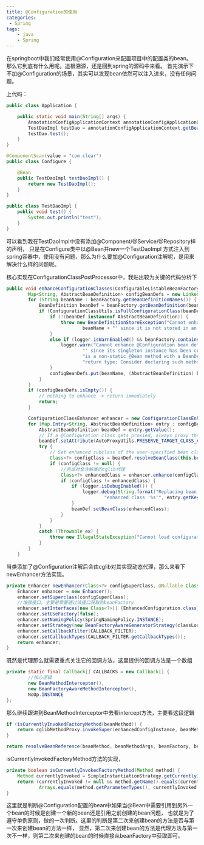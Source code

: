 ```yaml
---
title: @Configuration的使用
categories:
 - Spring
tags: 
    - java
    - Spring
---
```


在springboot中我们经常使用@Configuration来配置项目中的配置类的bean。
那么它到底有什么用呢。追根溯源，还是回到spring的源码中来看。
首先演示下不加@Configuration的场景，其实可以发现bean依然可以注入进来，没有任何问题。

上代码：
````java
public class Application {

	public static void main(String[] args) {
		AnnotationConfigApplicationContext annotationConfigApplicationContext = new AnnotationConfigApplicationContext(Configure.class);
		TestDaoImpl testDao = annotationConfigApplicationContext.getBean(TestDaoImpl.class);
		testDao.test();
	}
}

@ComponentScan(value = "com.clear")
public class Configure {

	@Bean
	public TestDaoImpl testDaoImpl() {
		return new TestDaoImpl();
	}
}

public class TestDaoImpl {
	public void test() {
        System.out.println("test");
    }
}
````
可以看到我在TestDaoImpl中没有添加@Component/@Service/@Repository样的声明，
只是在Configure类中以@Bean并new一个TestDaoImpl
方式注入到spring容器中，使用没有问题，那么为什么要加@Configuration注解呢，是用来解决什么样的问题呢。

核心实现在ConfigurationClassPostProcessor中，我贴出较为关键的代码分析下

````java
public void enhanceConfigurationClasses(ConfigurableListableBeanFactory beanFactory) {
		Map<String, AbstractBeanDefinition> configBeanDefs = new LinkedHashMap<>();
		for (String beanName : beanFactory.getBeanDefinitionNames()) {
			BeanDefinition beanDef = beanFactory.getBeanDefinition(beanName);
			if (ConfigurationClassUtils.isFullConfigurationClass(beanDef)) {
				if (!(beanDef instanceof AbstractBeanDefinition)) {
					throw new BeanDefinitionStoreException("Cannot enhance @Configuration bean definition '" +
							beanName + "' since it is not stored in an AbstractBeanDefinition subclass");
				}
				else if (logger.isWarnEnabled() && beanFactory.containsSingleton(beanName)) {
					logger.warn("Cannot enhance @Configuration bean definition '" + beanName +
							"' since its singleton instance has been created too early. The typical cause " +
							"is a non-static @Bean method with a BeanDefinitionRegistryPostProcessor " +
							"return type: Consider declaring such methods as 'static'.");
				}
				configBeanDefs.put(beanName, (AbstractBeanDefinition) beanDef);
			}
		}
		if (configBeanDefs.isEmpty()) {
			// nothing to enhance -> return immediately
			return;
		}

		ConfigurationClassEnhancer enhancer = new ConfigurationClassEnhancer();
		for (Map.Entry<String, AbstractBeanDefinition> entry : configBeanDefs.entrySet()) {
			AbstractBeanDefinition beanDef = entry.getValue();
			// If a @Configuration class gets proxied, always proxy the target class
			beanDef.setAttribute(AutoProxyUtils.PRESERVE_TARGET_CLASS_ATTRIBUTE, Boolean.TRUE);
			try {
				// Set enhanced subclass of the user-specified bean class
				Class<?> configClass = beanDef.resolveBeanClass(this.beanClassLoader);
				if (configClass != null) {
					//完成对全注解类的cglib代理
					Class<?> enhancedClass = enhancer.enhance(configClass, this.beanClassLoader);
					if (configClass != enhancedClass) {
						if (logger.isDebugEnabled()) {
							logger.debug(String.format("Replacing bean definition '%s' existing class '%s' with " +
									"enhanced class '%s'", entry.getKey(), configClass.getName(), enhancedClass.getName()));
						}
						beanDef.setBeanClass(enhancedClass);
					}
				}
			}
			catch (Throwable ex) {
				throw new IllegalStateException("Cannot load configuration class: " + beanDef.getBeanClassName(), ex);
			}
		}
	}
````
当类添加了@Configuration注解后会由cglib对其实现动态代理，那么来看下newEnhancer方法实现。
````java
private Enhancer newEnhancer(Class<?> configSuperClass, @Nullable ClassLoader classLoader) {
    Enhancer enhancer = new Enhancer();
    enhancer.setSuperclass(configSuperClass);
    //增强接口，主要是需要通过该接口获取到beanFactory
    enhancer.setInterfaces(new Class<?>[] {EnhancedConfiguration.class});
    enhancer.setUseFactory(false);
    enhancer.setNamingPolicy(SpringNamingPolicy.INSTANCE);
    enhancer.setStrategy(new BeanFactoryAwareGeneratorStrategy(classLoader));
    enhancer.setCallbackFilter(CALLBACK_FILTER);
    enhancer.setCallbackTypes(CALLBACK_FILTER.getCallbackTypes());
    return enhancer;
}
````
既然是代理那么就需要重点关注它的回调方法，这里提供的回调方法是一个数组
````java
private static final Callback[] CALLBACKS = new Callback[] {
        //核心逻辑
        new BeanMethodInterceptor(),
        new BeanFactoryAwareMethodInterceptor(),
        NoOp.INSTANCE
};
````
那么继续跟进到BeanMethodInterceptor中去看intercept方法，主要看这段逻辑
````java
if (isCurrentlyInvokedFactoryMethod(beanMethod)) {
    return cglibMethodProxy.invokeSuper(enhancedConfigInstance, beanMethodArgs);
}

return resolveBeanReference(beanMethod, beanMethodArgs, beanFactory, beanName);
````
isCurrentlyInvokedFactoryMethod方法的实现，
````java
private boolean isCurrentlyInvokedFactoryMethod(Method method) {
    Method currentlyInvoked = SimpleInstantiationStrategy.getCurrentlyInvokedFactoryMethod();
    return (currentlyInvoked != null && method.getName().equals(currentlyInvoked.getName()) &&
            Arrays.equals(method.getParameterTypes(), currentlyInvoked.getParameterTypes()));
}
````
这里就是判断@Configuration配置的bean中如果当@Bean中需要引用到另外一个bean的时候是创建一个新的bean还是引用之前创建的bean问题，
也就是为了遵守单例原则，做的一次判断。这里的判断是第二次来创建bean的方法是否与第一次来创建bean的方法一样，
显然，第二次来创建bean的方法是代理方法与第一次不一样，则第二次来创建的bean的时候直接从beanFactory中获取即可。





